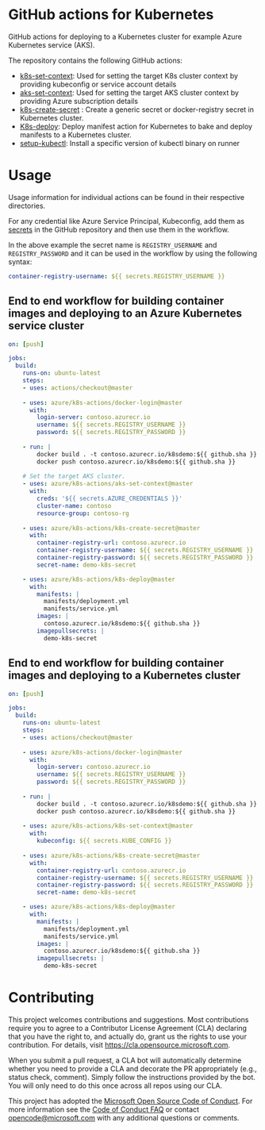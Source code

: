 # GitHub actions for Kubernetes 
GitHub actions for deploying to a Kubernetes cluster for example Azure Kubernetes service (AKS).

The repository contains the following GitHub actions:
* [k8s-set-context](https://github.com/Azure/k8s-actions/tree/master/k8s-set-context): Used for setting the target K8s cluster context by providing kubeconfig or service account details
* [aks-set-context](https://github.com/Azure/k8s-actions/tree/master/aks-set-context): Used for setting the target AKS cluster context by providing Azure subscription details
* [k8s-create-secret](https://github.com/Azure/k8s-actions/tree/master/k8s-create-secret) : Create a generic secret or docker-registry secret in Kubernetes cluster.
* [K8s-deploy](https://github.com/Azure/k8s-actions/tree/master/K8s-deploy): Deploy manifest action for Kubernetes to bake and deploy manifests to a Kubernetes cluster.
* [setup-kubectl](https://github.com/Azure/k8s-actions/tree/master/setup-kubectl): Install a specific version of kubectl binary on runner

# Usage
Usage information for individual actions can be found in their respective directories.

For any credential like Azure Service Principal, Kubeconfig, add them as [secrets](https://developer.github.com/actions/managing-workflows/storing-secrets/) in the GitHub repository and then use them in the workflow.

In the above example the secret name is `REGISTRY_USERNAME` and `REGISTRY_PASSWORD` and it can be used in the workflow by using the following syntax:

```yaml
container-registry-username: ${{ secrets.REGISTRY_USERNAME }}
```

## End to end workflow for building container images and deploying to an Azure Kubernetes service cluster

```yaml
on: [push]

jobs:
  build:
    runs-on: ubuntu-latest
    steps:
    - uses: actions/checkout@master
    
    - uses: azure/k8s-actions/docker-login@master
      with:
        login-server: contoso.azurecr.io
        username: ${{ secrets.REGISTRY_USERNAME }}
        password: ${{ secrets.REGISTRY_PASSWORD }}
    
    - run: |
        docker build . -t contoso.azurecr.io/k8sdemo:${{ github.sha }}
        docker push contoso.azurecr.io/k8sdemo:${{ github.sha }}
      
    # Set the target AKS cluster. 
    - uses: azure/k8s-actions/aks-set-context@master
      with:
        creds: '${{ secrets.AZURE_CREDENTIALS }}'
        cluster-name: contoso
        resource-group: contoso-rg
        
    - uses: azure/k8s-actions/k8s-create-secret@master
      with:
        container-registry-url: contoso.azurecr.io
        container-registry-username: ${{ secrets.REGISTRY_USERNAME }}
        container-registry-password: ${{ secrets.REGISTRY_PASSWORD }}
        secret-name: demo-k8s-secret

    - uses: azure/k8s-actions/k8s-deploy@master
      with:
        manifests: |
          manifests/deployment.yml
          manifests/service.yml
        images: |
          contoso.azurecr.io/k8sdemo:${{ github.sha }}
        imagepullsecrets: |
          demo-k8s-secret
```

## End to end workflow for building container images and deploying to a Kubernetes cluster

```yaml
on: [push]

jobs:
  build:
    runs-on: ubuntu-latest
    steps:
    - uses: actions/checkout@master
    
    - uses: azure/k8s-actions/docker-login@master
      with:
        login-server: contoso.azurecr.io
        username: ${{ secrets.REGISTRY_USERNAME }}
        password: ${{ secrets.REGISTRY_PASSWORD }}
    
    - run: |
        docker build . -t contoso.azurecr.io/k8sdemo:${{ github.sha }}
        docker push contoso.azurecr.io/k8sdemo:${{ github.sha }}
      
    - uses: azure/k8s-actions/k8s-set-context@master
      with:
        kubeconfig: ${{ secrets.KUBE_CONFIG }}
        
    - uses: azure/k8s-actions/k8s-create-secret@master
      with:
        container-registry-url: contoso.azurecr.io
        container-registry-username: ${{ secrets.REGISTRY_USERNAME }}
        container-registry-password: ${{ secrets.REGISTRY_PASSWORD }}
        secret-name: demo-k8s-secret

    - uses: azure/k8s-actions/k8s-deploy@master
      with:
        manifests: |
          manifests/deployment.yml
          manifests/service.yml
        images: |
          contoso.azurecr.io/k8sdemo:${{ github.sha }}
        imagepullsecrets: |
          demo-k8s-secret
```

# Contributing

This project welcomes contributions and suggestions.  Most contributions require you to agree to a
Contributor License Agreement (CLA) declaring that you have the right to, and actually do, grant us
the rights to use your contribution. For details, visit https://cla.opensource.microsoft.com.

When you submit a pull request, a CLA bot will automatically determine whether you need to provide
a CLA and decorate the PR appropriately (e.g., status check, comment). Simply follow the instructions
provided by the bot. You will only need to do this once across all repos using our CLA.

This project has adopted the [Microsoft Open Source Code of Conduct](https://opensource.microsoft.com/codeofconduct/).
For more information see the [Code of Conduct FAQ](https://opensource.microsoft.com/codeofconduct/faq/) or
contact [opencode@microsoft.com](mailto:opencode@microsoft.com) with any additional questions or comments.
